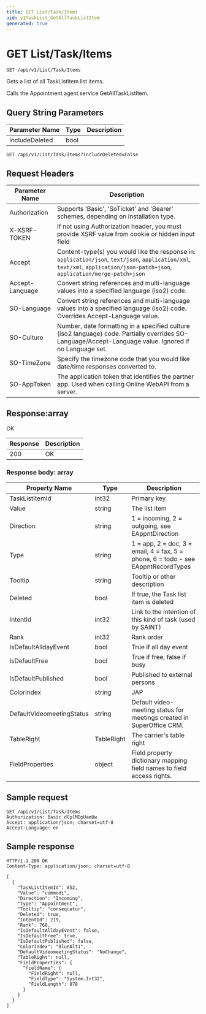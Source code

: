 ```yaml
---
title: GET List/Task/Items
uid: v1TaskList_GetAllTaskListItem
generated: true
---
```


# GET List/Task/Items

```http
GET /api/v1/List/Task/Items
```

Gets a list of all TaskListItem list items.


Calls the Appointment agent service GetAllTaskListItem.






## Query String Parameters

| Parameter Name | Type |  Description |
|----------------|------|--------------|
| includeDeleted | bool |   |

```http
GET /api/v1/List/Task/Items?includeDeleted=False
```


## Request Headers

| Parameter Name | Description |
|----------------|-------------|
| Authorization  | Supports 'Basic', 'SoTicket' and 'Bearer' schemes, depending on installation type. |
| X-XSRF-TOKEN   | If not using Authorization header, you must provide XSRF value from cookie or hidden input field |
| Accept         | Content-type(s) you would like the response in: `application/json`, `text/json`, `application/xml`, `text/xml`, `application/json-patch+json`, `application/merge-patch+json` |
| Accept-Language | Convert string references and multi-language values into a specified language (iso2) code. |
| SO-Language | Convert string references and multi-language values into a specified language (iso2) code. Overrides Accept-Language value. |
| SO-Culture | Number, date formatting in a specified culture (iso2 language) code. Partially overrides SO-Language/Accept-Language value. Ignored if no Language set. |
| SO-TimeZone | Specify the timezone code that you would like date/time responses converted to. |
| SO-AppToken | The application token that identifies the partner app. Used when calling Online WebAPI from a server. |


## Response:array

OK

| Response | Description |
|----------------|-------------|
| 200 | OK |

### Response body: array

| Property Name | Type |  Description |
|----------------|------|--------------|
| TaskListItemId | int32 | Primary key |
| Value | string | The list item |
| Direction | string | 1 = incoming, 2 = outgoing, see EAppntDirection |
| Type | string | 1 = app, 2 = doc, 3 = email, 4 = fax, 5 = phone, 6 = todo - see EAppntRecordTypes |
| Tooltip | string | Tooltip or other description |
| Deleted | bool | If true, the Task list item is deleted |
| IntentId | int32 | Link to the intention of this kind of task (used by SAINT) |
| Rank | int32 | Rank order |
| IsDefaultAlldayEvent | bool | True if all day event |
| IsDefaultFree | bool | True if free, false if busy |
| IsDefaultPublished | bool | Published to external persons |
| ColorIndex | string | JAP |
| DefaultVideomeetingStatus | string | Default video-meeting status for meetings created in SuperOffice CRM. |
| TableRight | TableRight | The carrier's table right |
| FieldProperties | object | Field property dictionary mapping field names to field access rights. |

## Sample request

```http!
GET /api/v1/List/Task/Items
Authorization: Basic dGplMDpUamUw
Accept: application/json; charset=utf-8
Accept-Language: en
```

## Sample response

```http_
HTTP/1.1 200 OK
Content-Type: application/json; charset=utf-8

[
  {
    "TaskListItemId": 852,
    "Value": "commodi",
    "Direction": "Incoming",
    "Type": "Appointment",
    "Tooltip": "consequatur",
    "Deleted": true,
    "IntentId": 219,
    "Rank": 768,
    "IsDefaultAlldayEvent": false,
    "IsDefaultFree": true,
    "IsDefaultPublished": false,
    "ColorIndex": "BlueAlt1",
    "DefaultVideomeetingStatus": "NoChange",
    "TableRight": null,
    "FieldProperties": {
      "fieldName": {
        "FieldRight": null,
        "FieldType": "System.Int32",
        "FieldLength": 878
      }
    }
  }
]
```